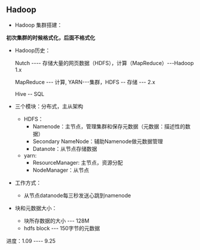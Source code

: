 ## Hadoop

- Hadoop 集群搭建：

**初次集群的时候格式化，后面不格式化**

- Hadoop历史：

  Nutch ---- 存储大量的网页数据（HDFS），计算（MapReduce）---Hadoop 1.x

  MapReduce --- 计算, YARN---集群，HDFS -- 存储 --- 2.x

  Hive -- SQL

- 三个模块：分布式，主从架构
  - HDFS：
    - Namenode：主节点，管理集群和保存元数据（元数据：描述性的数据）
    - Secondary NameNode：辅助Namenode做元数据管理
    - Datanote：从节点存储数据
  - yarn:
    - ResourceManager: 主节点，资源分配
    - NodeManager：从节点

- 工作方式：
  - 从节点datanode每三秒发送心跳到namenode

- 块和元数据大小：
  - 块所存数据的大小 --- 128M
  - hdfs block --- 150字节的元数据

进度：1.09 ---- 9.25
